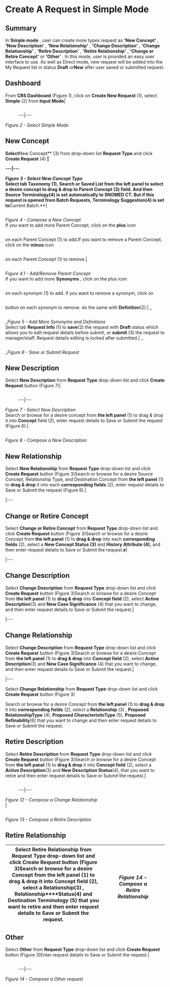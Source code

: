 # Create A Request in Simple Mode

## Summary

In **Simple mode** , user can create more types request as **'New Concept'** , **'New Description'** , **'New Relationship'** , **'Change Description'** , **'Change Relationship'** , **'Retire Description'** , **'Retire Relationship'** , **'Change or Retire Concept'** or **'Other'** . In this mode, user is provided an easy user interface to use. As well as Direct mode, new request will be added into the My Request list in status **Draft** or**New** after user saved or submitted request.

## Dashboard

From **CRS Dashboard** (Figure 1), click on **Create New Request** (1), select **Simple** (2) from **Input Mode**|

<figure><img src="../images/28742934.png" alt=""><figcaption><p>---|---</p></figcaption></figure>

_Figure 2 - Select Simple Mode_

## New Concept

**Select**New Concept\*\* (3) from drop-down list **Request Type** and click **Create Request** (4) **|**

**---|---**

_**Figure 3 - Select New Concept Type**_\
**Select tab Taxonomy (1), Search or Saved List from the left panel to select a desire concept to drag & drop to Parent Concept (3) field. And then Source Terminology(4) is set automatically to SNOMED CT. But if this request is opened from Batch Requests, Terminology Suggestion(4) is set to**Current Batch.\*\*|

<figure><img src="../images/29952918.png" alt=""><figcaption></figcaption></figure>

_Figure 4 - Compose a New Concept_\
If you want to add more Parent Concept, click on the **plus** icon

<figure><img src="../images/28742937.png" alt=""><figcaption></figcaption></figure>

on each Parent Concept (1) to add.If you want to remove a Parent Concept, click on the **minus** icon

<figure><img src="../images/28742938.png" alt=""><figcaption></figcaption></figure>

on each Parent Concept (1) to remove.|

<figure><img src="../images/29952920.png" alt=""><figcaption></figcaption></figure>

_Figure 4.1 - Add/Remove Parent Concept_\
If you want to add more **Synonyms** , click on the plus icon

<figure><img src="../images/28742937.png" alt=""><figcaption></figcaption></figure>

on each synonym (1) to add. if you want to remove a synonym, click on

<figure><img src="../images/28742938.png" alt=""><figcaption></figcaption></figure>

button on each synonym to remove. do the same with **Definition**(2).| \_

<figure><img src="../images/28742939.png" alt=""><figcaption></figcaption></figure>

\__Figure 5 - Add More Synonyms and Definitions_\
Select tab **Request Info** (1) to **save**(2) the request with **Draft** status which allows you to edit request details before submit, or **submit** (3) the request to manager/staff. Request details editing is locked after submitted.| \_

<figure><img src="../images/28742940.png" alt=""><figcaption></figcaption></figure>

\__Figure 6 - Save or Submit Request_

## New Description

Select **New Description** from **Request Type** drop-down list and click **Create Request** button (Figure 7)|

<figure><img src="../images/28742941.png" alt=""><figcaption><p>---|---</p></figcaption></figure>

_Figure 7 - Select New Description_\
Search or browse for a desire concept from **the left panel** (1) to drag & drop it into **Concept** field (2), enter request details to Save or Submit the request (Figure 6).|

<figure><img src="../images/29952926.png" alt=""><figcaption></figcaption></figure>

_Figure 8 - Compose a New Description_

## New Relationship

Select **New Relationship** from **Request Type** drop-down list and click **Create Request** button (Figure 3)Search or browse for a desire Source Concept, Relationship Type, and Destination Concept from **the left panel** (1) to **drag & drop** it into each **corresponding fields** (2), enter request details to Save or Submit the request (Figure 6).|

\|---

## Change or Retire Concept

Select **Change or Retire Concept** from **Request Type** drop-down list and click **Create Request** button (Figure 3)Search or browse for a desire Concept from **the left panel** (1) to **drag & drop** into each **corresponding fields** (2), select a **New Concept Status (3)** and **History Attribute (4),** and then enter request details to Save or Submit the request.**e**|

\|---

## Change Description

Select **Change Description** from **Request Type** drop-down list and click **Create Request** button (Figure 3)Search or browse for a desire Concept from **the left panel** (1) to **drag & drop** into **Concept field** (2), select **Active Description**(3) and **New Case Significance** (4) that you want to change, and then enter request details to Save or Submit the request.|

\|---

## Change Relationship

Select **Change Description** from **Request Type** drop-down list and click **Create Request** button (Figure 3)Search or browse for a desire Concept from **the left panel** (1) to **drag & drop** into **Concept field** (2), select **Active Description**(3) and **New Case Significance** (4) that you want to change, and then enter request details to Save or Submit the request.|

\|---

Select **Change Relationship** from **Request Type** drop-down list and click **Create Request** button (Figure 3)

Search or browse for a desire Concept from **the left panel** (1) to **drag & drop** it into **corresponding fields** (2), select a **Relationship** (3) , **Proposed RelationshipType** (4), **Proposed CharacteristicType** (5), **Proposed Refinability**(6) that you want to change and then enter request details to Save or Submit the request.

## Retire Description

Select **Retire Description** from **Request Type** drop-down list and click **Create Request** button (Figure 3)Search or browse for a desire Concept from **the left panel** (1) to **drag & drop** it into **Concept field** (2), select a **Active Description**(3) and **New Description Status**(4), that you want to retire and then enter request details to Save or Submit the request.|

<figure><img src="../images/29953262.png" alt=""><figcaption><p>---|---</p></figcaption></figure>

_Figure 12 - Compose a Change Relationship_\
|

<figure><img src="../images/29953270.png" alt=""><figcaption></figcaption></figure>

_Figure 13 - Compose a Retire Description_

## Retire Relationship

| Select **Retire Relationship** from **Request Type** drop-down list and click **Create Request** button (Figure 3)Search or browse for a desire Concept from **the left panel** (1) to **drag & drop** it into **Concept field** (2), select a **Relationship**(3) , **Relationship\*\*\*\*Status**(4) and **Destination Terminology** (5) that you want to retire and then enter request details to Save or Submit the request. | <div><figure><img src="../images/29953274.png" alt=""><figcaption><p><em>Figure 14 - Compose a Retire Relationship</em></p></figcaption></figure></div> |
| -------------------------------------------------------------------------------------------------------------------------------------------------------------------------------------------------------------------------------------------------------------------------------------------------------------------------------------------------------------------------------------------------------------------------------- | ------------------------------------------------------------------------------------------------------------------------------------------------------- |

## Other

Select **Other** from **Request Type** drop-down list and click **Create Request** button (Figure 3)Enter request details to Save or Submit the request.|

<figure><img src="../images/29953275.png" alt=""><figcaption><p>---|---</p></figcaption></figure>

_Figure 14 - Compose a Other request_
